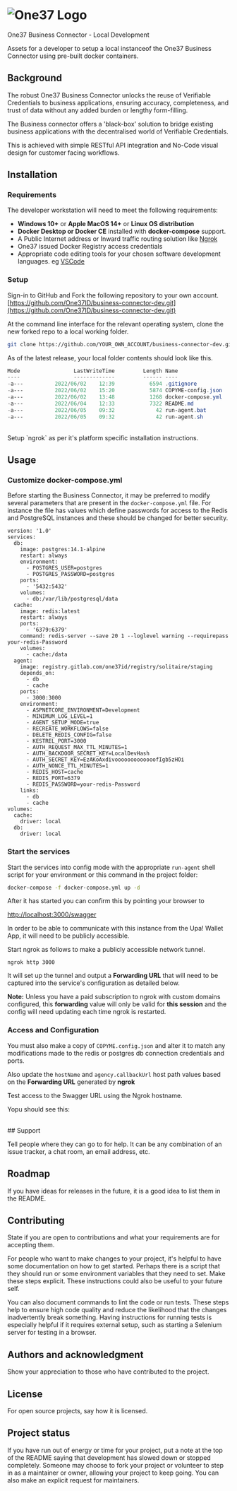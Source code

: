 # ![One37 Logo](https://www.one37id.com/images/Logo-2.svg)

One37 Business Connector - Local Development

Assets for a developer to setup a local instanceof the One37 Business Connector using pre-built docker containers.

## Background

The robust One37 Business Connector unlocks the reuse of Verifiable Credentials to business applications, ensuring accuracy, completeness, and trust of data without any added burden or lengthy form-filling.

The Business connector offers a 'black-box' solution to bridge existing business applications with the decentralised world of Verifiable Credentials.

This is achieved with simple RESTful API integration and No-Code visual design for customer facing workflows.

## Installation

### Requirements

The developer workstation will need to meet the following requirements:

* **Windows 10+** or **Apple MacOS 14+** or **Linux OS distribution**
* **Docker Desktop or Docker CE** installed with **docker-compose** support.
* A Public Internet address or Inward traffic routing solution like [Ngrok](https://ngrok.com/docs/getting-started)
* One37 issued Docker Registry access credentials
* Appropriate code editing tools for your chosen software development languages. eg [VSCode](https://code.visualstudio.com/)

### Setup

Sign-in to GitHub and Fork the following repository to your own account.
[https://github.com/One37ID/business-connector-dev.git](https://github.com/One37ID/business-connector-dev.git)

At the command line interface for the relevant operating system, clone the new forked repo to a local working folder.

``` bash
git clone https://github.com/YOUR_OWN_ACCOUNT/business-connector-dev.git
```

As of the latest release, your local folder contents should look like this.

``` powershell
Mode                 LastWriteTime         Length Name
----                 -------------         ------ ----
-a---          2022/06/02    12:39           6594 .gitignore
-a---          2022/06/02    15:20           5874 COPYME-config.json
-a---          2022/06/02    13:48           1268 docker-compose.yml
-a---          2022/06/04    12:33           7322 README.md
-a---          2022/06/05    09:32             42 run-agent.bat
-a---          2022/06/05    09:32             42 run-agent.sh
```
<br>
Setup `ngrok` as per it's platform specific installation instructions.

## Usage

### Customize docker-compose.yml

Before starting the Business Connector, it may be preferred to modify several parameters that are present in the `docker-compose.yml` file.
For instance the file has values which define passwords for access to the Redis and PostgreSQL instances and these should be changed for better security.
<br>
```
version: '1.0'
services:
  db:
    image: postgres:14.1-alpine
    restart: always
    environment:
      - POSTGRES_USER=postgres
      - POSTGRES_PASSWORD=postgres
    ports:
      - '5432:5432'
    volumes:
      - db:/var/lib/postgresql/data
  cache:
    image: redis:latest
    restart: always
    ports:
      - '6379:6379'
    command: redis-server --save 20 1 --loglevel warning --requirepass your-redis-Password
    volumes:
      - cache:/data
  agent:
    image: registry.gitlab.com/one37id/registry/solitaire/staging
    depends_on:
      - db
      - cache
    ports:
      - 3000:3000
    environment:
      - ASPNETCORE_ENVIRONMENT=Development
      - MINIMUM_LOG_LEVEL=1
      - AGENT_SETUP_MODE=true
      - RECREATE_WORKFLOWS=false
      - DELETE_REDIS_CONFIG=false
      - KESTREL_PORT=3000
      - AUTH_REQUEST_MAX_TTL_MINUTES=1
      - AUTH_BACKDOOR_SECRET_KEY=LocalDevHash
      - AUTH_SECRET_KEY=EzAKoAxdivooooooooooooofIgb5zHOi
      - AUTH_NONCE_TTL_MINUTES=1
      - REDIS_HOST=cache
      - REDIS_PORT=6379
      - REDIS_PASSWORD=your-redis-Password
    links:
      - db
      - cache
volumes:
  cache:
    driver: local
  db:
    driver: local
```

### Start the services

Start the services into config mode with the appropriate `run-agent` shell script for your environment or this command in the project folder:

``` bash
docker-compose -f docker-compose.yml up -d
```

After it has started you can confirm this by pointing your browser to

[http://localhost:3000/swagger](http://localhost:3000/swagger)

In order to be able to communicate with this instance from the Upa! Wallet App, it will need to be publicly accessible.

Start ngrok as follows to make a publicly accessible network tunnel.
<br>
```
ngrok http 3000
```

It will set up the tunnel and output a **Forwarding URL** that will need to be captured into the service's configuration as detailed below.

**Note:**
Unless you have a paid subscription to ngrok with custom domains configured, this **forwarding** value will only be valid for **this session** and the config will need updating each time ngrok is restarted.

### Access and Configuration

You must also make a copy of `COPYME.config.json` and alter it to match any modifications made to the redis or postgres db connection credentials and ports.

Also update the `hostName` and `agency.callbackUrl` host path values based on the **Forwarding URL** generated by **ngrok**

Test access to the Swagger URL using the Ngrok hostname.

Yopu should see this:

<br>
## Support

Tell people where they can go to for help. It can be any combination of an issue tracker, a chat room, an email address, etc.

## Roadmap

If you have ideas for releases in the future, it is a good idea to list them in the README.

## Contributing

State if you are open to contributions and what your requirements are for accepting them.

For people who want to make changes to your project, it's helpful to have some documentation on how to get started. Perhaps there is a script that they should run or some environment variables that they need to set. Make these steps explicit. These instructions could also be useful to your future self.

You can also document commands to lint the code or run tests. These steps help to ensure high code quality and reduce the likelihood that the changes inadvertently break something. Having instructions for running tests is especially helpful if it requires external setup, such as starting a Selenium server for testing in a browser.

## Authors and acknowledgment

Show your appreciation to those who have contributed to the project.

## License

For open source projects, say how it is licensed.

## Project status

If you have run out of energy or time for your project, put a note at the top of the README saying that development has slowed down or stopped completely. Someone may choose to fork your project or volunteer to step in as a maintainer or owner, allowing your project to keep going. You can also make an explicit request for maintainers.